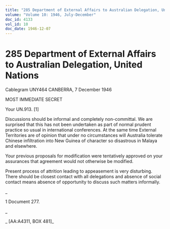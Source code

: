 ```yaml
---
title: "285 Department of External Affairs to Australian Delegation, United Nations"
volume: "Volume 10: 1946, July-December"
doc_id: 4133
vol_id: 10
doc_date: 1946-12-07
---
```


# 285 Department of External Affairs to Australian Delegation, United Nations

Cablegram UNY464 CANBERRA, 7 December 1946

MOST IMMEDIATE SECRET

Your UN.913. [1]

Discussions should be informal and completely non-committal. We are surprised that this has not been undertaken as part of normal prudent practice so usual in international conferences. At the same time External Territories are of opinion that under no circumstances will Australia tolerate Chinese infiltration into New Guinea of character so disastrous in Malaya and elsewhere.

Your previous proposals for modification were tentatively approved on your assurances that agreement would not otherwise be modified.

Present process of attrition leading to appeasement is very disturbing. There should be closest contact with all delegations and absence of social contact means absence of opportunity to discuss such matters informally.

_

1 Document 277.

_

_ [AA:A4311, BOX 481]_
